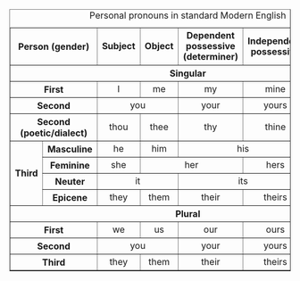 

<table style="border-collapse: collapse; text-align: center;" border="1"><caption>Personal pronouns in standard Modern English</caption>
<tbody>
<tr>
<th colspan="2">Person (gender)</th>
<th style="width: 6em; line-height: 1.2;">Subject</th>
<th style="width: 6em; line-height: 1.2;">Object</th>
<th style="width: 6em; line-height: 1.2;">Dependent possessive (determiner)</th>
<th style="width: 6em; line-height: 1.2;">Independent possessive</th>
<th style="width: 6em; line-height: 1.2;">Reflexive</th>
</tr>
<tr>
<th colspan="7">Singular</th>
</tr>
<tr>
<th colspan="2">First</th>
<td>I</td>
<td>me</td>
<td>my</td>
<td>mine</td>
<td>myself</td>
</tr>
<tr>
<th colspan="2">Second</th>
<td colspan="2">you</td>
<td>your</td>
<td>yours</td>
<td>yourself</td>
</tr>
<tr>
<th colspan="2">Second (poetic/dialect)</th>
<td>thou</td>
<td>thee</td>
<td>thy</td>
<td>thine</td>
<td>thyself</td>
</tr>
<tr>
<th rowspan="4">Third</th>
<th>Masculine</th>
<td>he</td>
<td>him</td>
<td colspan="2">his</td>
<td>himself</td>
</tr>
<tr>
<th>Feminine</th>
<td>she</td>
<td colspan="2">her</td>
<td>hers</td>
<td>herself</td>
</tr>
<tr>
<th>Neuter</th>
<td colspan="2">it</td>
<td colspan="2">its</td>
<td>itself</td>
</tr>
<tr>
<th>Epicene</th>
<td>they</td>
<td>them</td>
<td>their</td>
<td>theirs</td>
<td>themself</td>
</tr>
<tr>
<th colspan="7">Plural</th>
</tr>
<tr>
<th colspan="2">First</th>
<td>we</td>
<td>us</td>
<td>our</td>
<td>ours</td>
<td>ourselves</td>
</tr>
<tr>
<th colspan="2">Second</th>
<td colspan="2">you</td>
<td>your</td>
<td>yours</td>
<td>yourselves</td>
</tr>
<tr>
<th colspan="2">Third</th>
<td>they</td>
<td>them</td>
<td>their</td>
<td>theirs</td>
<td>themselves</td>
</tr>
</tbody>
</table>
